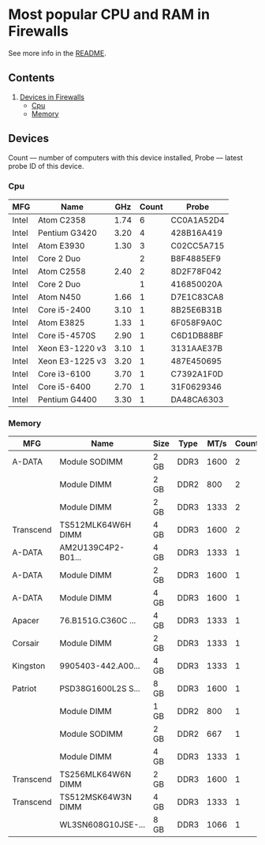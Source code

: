 Most popular CPU and RAM in Firewalls
=====================================

See more info in the [README](https://github.com/bsdhw/DMI).

Contents
--------

1. [ Devices in Firewalls ](#devices)
   * [ Cpu ](#cpu)
   * [ Memory ](#memory)

Devices
-------

Count  — number of computers with this device installed,
Probe  — latest probe ID of this device.

### Cpu

| MFG        | Name                           | GHz  | Count | Probe      |
|------------|--------------------------------|------|-------|------------|
| Intel      | Atom C2358                     | 1.74 | 6     | CC0A1A52D4 |
| Intel      | Pentium G3420                  | 3.20 | 4     | 428B16A419 |
| Intel      | Atom E3930                     | 1.30 | 3     | C02CC5A715 |
| Intel      | Core 2 Duo                     |      | 2     | B8F4885EF9 |
| Intel      | Atom C2558                     | 2.40 | 2     | 8D2F78F042 |
| Intel      | Core 2 Duo                     |      | 1     | 416850020A |
| Intel      | Atom N450                      | 1.66 | 1     | D7E1C83CA8 |
| Intel      | Core i5-2400                   | 3.10 | 1     | 8B25E6B31B |
| Intel      | Atom E3825                     | 1.33 | 1     | 6F058F9A0C |
| Intel      | Core i5-4570S                  | 2.90 | 1     | C6D1DB88BF |
| Intel      | Xeon E3-1220 v3                | 3.10 | 1     | 3131AAE37B |
| Intel      | Xeon E3-1225 v3                | 3.20 | 1     | 487E450695 |
| Intel      | Core i3-6100                   | 3.70 | 1     | C7392A1F0D |
| Intel      | Core i5-6400                   | 2.70 | 1     | 31F0629346 |
| Intel      | Pentium G4400                  | 3.30 | 1     | DA48CA6303 |

### Memory

| MFG        | Name               | Size     | Type | MT/s | Count | Probe      |
|------------|--------------------|----------|------|------|-------|------------|
| A-DATA     | Module SODIMM      | 2 GB     | DDR3 | 1600 | 2     | C02CC5A715 |
|            | Module DIMM        | 2 GB     | DDR2 | 800  | 2     | B8F4885EF9 |
|            | Module DIMM        | 2 GB     | DDR3 | 1333 | 2     | 2654C6E951 |
| Transcend  | TS512MLK64W6H DIMM | 4 GB     | DDR3 | 1600 | 2     | 8D2F78F042 |
| A-DATA     | AM2U139C4P2-B01... | 4 GB     | DDR3 | 1333 | 1     | CC0A1A52D4 |
| A-DATA     | Module DIMM        | 2 GB     | DDR3 | 1600 | 1     | 39FFC917DE |
| A-DATA     | Module DIMM        | 4 GB     | DDR3 | 1600 | 1     | 39FFC917DE |
| Apacer     | 76.B151G.C360C ... | 4 GB     | DDR3 | 1333 | 1     | 8B25E6B31B |
| Corsair    | Module DIMM        | 2 GB     | DDR3 | 1333 | 1     | 6A1974BEBD |
| Kingston   | 9905403-442.A00... | 4 GB     | DDR3 | 1333 | 1     | 3131AAE37B |
| Patriot    | PSD38G1600L2S S... | 8 GB     | DDR3 | 1600 | 1     | 1C618F780C |
|            | Module DIMM        | 1 GB     | DDR2 | 800  | 1     | 416850020A |
|            | Module SODIMM      | 2 GB     | DDR2 | 667  | 1     | D7E1C83CA8 |
|            | Module DIMM        | 4 GB     | DDR3 | 1333 | 1     | 2917E964DF |
| Transcend  | TS256MLK64W6N DIMM | 2 GB     | DDR3 | 1600 | 1     | 8D2F78F042 |
| Transcend  | TS512MSK64W3N DIMM | 4 GB     | DDR3 | 1333 | 1     | 7B7714416C |
|            | WL3SN608G10JSE-... | 8 GB     | DDR3 | 1066 | 1     | 6F058F9A0C |

